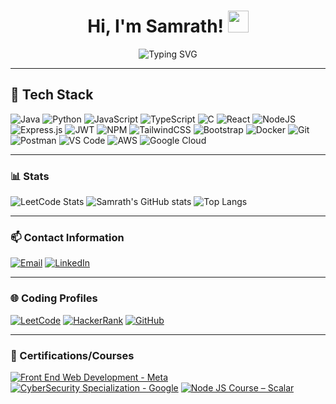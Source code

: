 <h1 align="center"> Hi, I'm Samrath! <img src="https://media.giphy.com/media/LOnt6uqjD9OexmQJRB/giphy.gif" height="35" width="33"></h1>

<p align="center">
  <a>
    <img src="https://readme-typing-svg.herokuapp.com?font=Fira+Code&size=22&pause=1000&color=F75C7E&center=true&vCenter=true&width=700&height=60&lines=Aspiring+SDE+%7C+Building+Scalable+Solutions;Debugging+Reality+%E2%9C%94+Decrypting+Possibilities;Architecting+Tomorrow's+Tech+Today;Perpetual+Learner+%7C+Curious+Mind+%F0%9F%94%8D" alt="Typing SVG">
  </a>
</p>

---

## 🚀 Tech Stack

![Java](https://img.shields.io/badge/Java-%23ED8B00.svg?style=for-the-badge&logo=openjdk&logoColor=white)
![Python](https://img.shields.io/badge/python-3670A0?style=for-the-badge&logo=python&logoColor=ffdd54)
![JavaScript](https://img.shields.io/badge/javascript-%23323330.svg?style=for-the-badge&logo=javascript&logoColor=%23F7DF1E)
![TypeScript](https://img.shields.io/badge/typescript-%23007ACC.svg?style=for-the-badge&logo=typescript&logoColor=white)
![C](https://img.shields.io/badge/C-%2300599C.svg?style=for-the-badge&logo=c&logoColor=white)
![React](https://img.shields.io/badge/react-%2320232a.svg?style=for-the-badge&logo=react&logoColor=%2361DAFB)
![NodeJS](https://img.shields.io/badge/node.js-6DA55F?style=for-the-badge&logo=node.js&logoColor=white)
![Express.js](https://img.shields.io/badge/express.js-%23404d59.svg?style=for-the-badge&logo=express&logoColor=%2361DAFB)
![JWT](https://img.shields.io/badge/JWT-black?style=for-the-badge&logo=JSON%20web%20tokens)
![NPM](https://img.shields.io/badge/NPM-%23000000.svg?style=for-the-badge&logo=npm&logoColor=white)
![TailwindCSS](https://img.shields.io/badge/tailwindcss-%2338B2AC.svg?style=for-the-badge&logo=tailwind-css&logoColor=white)
![Bootstrap](https://img.shields.io/badge/bootstrap-%23563D7C.svg?style=for-the-badge&logo=bootstrap&logoColor=white)
![Docker](https://img.shields.io/badge/Docker-%232496ED.svg?style=for-the-badge&logo=docker&logoColor=white)
![Git](https://img.shields.io/badge/Git-%23F05032.svg?style=for-the-badge&logo=git&logoColor=white)
![Postman](https://img.shields.io/badge/Postman-FF6C37?style=for-the-badge&logo=postman&logoColor=white)
![VS Code](https://img.shields.io/badge/VS%20Code-%23007ACC.svg?style=for-the-badge&logo=visual-studio-code&logoColor=white)
![AWS](https://img.shields.io/badge/AWS-%23232F3E.svg?style=for-the-badge&logo=amazon-aws&logoColor=white)
![Google Cloud](https://img.shields.io/badge/GCP-%234285F4.svg?style=for-the-badge&logo=google-cloud&logoColor=white)

---

### 📊 Stats

![LeetCode Stats](https://leetcard.jacoblin.cool/samrathreddy?theme=dark&font=Karma&ext=heatmap)
![Samrath's GitHub stats](https://github-readme-stats.vercel.app/api?username=samrathreddy&show_icons=true&theme=radical)
![Top Langs](https://github-readme-stats.vercel.app/api/top-langs/?username=samrathreddy&layout=compact&theme=radical)

---

### 📫 Contact Information

[![Email](https://img.shields.io/badge/Email-D14836?style=flat-square&logo=gmail&logoColor=white)](mailto:samrathreddy04@gmail.com)
[![LinkedIn](https://img.shields.io/badge/LinkedIn-0077B5?style=flat-square&logo=linkedin&logoColor=white)](https://linkedin.com/in/samrath-reddy)

---

### 🌐 Coding Profiles

[![LeetCode](https://img.shields.io/badge/LeetCode-FFA116?style=flat-square&logo=LeetCode&logoColor=black)](https://leetcode.com/samrathreddy)
[![HackerRank](https://img.shields.io/badge/HackerRank-2EC866?style=flat-square&logo=HackerRank&logoColor=white)](https://www.hackerrank.com/profile/samrathreddy) 
[![GitHub](https://img.shields.io/badge/GitHub-181717?style=flat-square&logo=GitHub&logoColor=white)](https://github.com/samrathreddy)

---

### 📜 Certifications/Courses

[![Front End Web Development - Meta](https://img.shields.io/badge/Front%20End%20Web%20Development-Meta-blue?style=flat-square&logo=Coursera&logoColor=white)](https://www.coursera.org/account/accomplishments/specialization/certificate/379NV3CM563B)
[![CyberSecurity Specialization - Google](https://img.shields.io/badge/CyberSecurity%20Specialization-Google-blue?style=flat-square&logo=Coursera&logoColor=white)](https://www.coursera.org/account/accomplishments/specialization/certificate/9P4GR59RTZXT)
[![Node JS Course – Scalar](https://img.shields.io/badge/Node%20JS%20Course-Scaler-blue?style=flat-square&logo=Node.js&logoColor=white)](https://moonshot.scaler.com/s/li/sCr2Zyqbc6)
